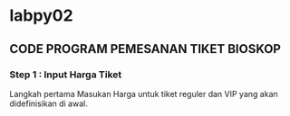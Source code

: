 # labpy02

## CODE PROGRAM PEMESANAN TIKET BIOSKOP

### Step 1 : Input Harga Tiket
Langkah pertama Masukan Harga untuk tiket reguler dan VIP yang akan didefinisikan di awal.
